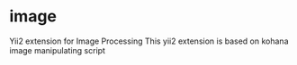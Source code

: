 # image
Yii2 extension for Image Processing
This yii2 extension is based on kohana image manipulating script
